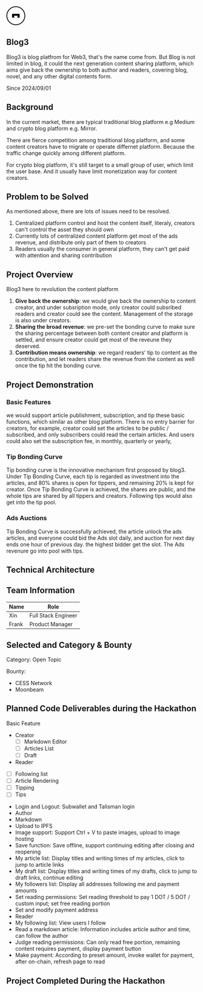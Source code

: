 
<img src="./White.png" width="50px">

## Blog3
Blog3 is blog platfrom for Web3, that's the name come from. But Blog is not limited in blog, it could the next generation content sharing platform, which aims give back the ownership to both author and readers, covering blog, novel, and any other digital contents form. 

Since 2024/09/01

## Background

In the current market, there are typical traditional blog platform e.g Medium and crypto blog platform e.g. Mirror. 

There are fierce competition among traditional blog platform, and some content creators have to migrate or operate differnet platform. Because the traffic change quickly among different platform.

For crypto blog platform, it's still target to a small group of user, which limit the user base. And it usually have limit monetization way for content creators.

## Problem to be Solved

As mentioned above, there are lots of issues need to be resolved. 

1. Centralized platform control and host the content itself, literaly, creators can't control the asset they should own
2. Currently lots of centralized content platform get most of the ads revenue, and distribute only part of them to creators
3. Readers usually the consumer in general platform, they can't get paid with attention and sharing contribution



## Project Overview

Blog3 here to revolution the content platform

1. **Give back the ownership**: we would give back the ownership to content creator, and under subsription mode, only creator could subsribed readers and creator could see the content. Management of the storage is also under creators.
2. **Sharing the broad revenue**: we pre-set the bonding curve to make sure the sharing percentage between both content creator and platform is settled, and ensure creator could get most of the reveune they deserved. 
3. **Contribution means ownership**: we regard readers' tip to content as the contribution, and let readers share the revenue from the content as well once the tip hit the bonding curve. 


## Project Demonstration

### **Basic Features**

we would support article publishment, subscription, and tip these basic functions, which similar as other blog platform. There is no entry barrier for creators, for example, creator could set the articles to be public / subscribed, and only subscribers could read the certain articles. And users could also set the subscription fee, in monthly, quarterly or yearly, 



### **Tip Bonding Curve** 
Tip bonding curve is the innovative mechanism first proposed by blog3. Under Tip Bonding Curve, each tip is regarded as investment into the articles, and 80% shares is open for tippers, and remaining 20% is kept for creator. Once Tip Bonding Curve is achieved, the shares are public, and the whole tips are shared by all tippers and creators. Following tips would also get into the tip pool. 


### **Ads Auctions** 

Tip Bonding Curve is successfully achieved, the article unlock the ads articles, and everyone could bid the Ads slot daily, and auction for next day ends one hour of previous day. the highest bidder get the slot. The Ads revenure go into pool with tips. 


## Technical Architecture


## Team Information

| Name         | Role         | 
| ----------- | ----------- |
| Xin       | Full Stack Engineer |
| Frank         | Product Manager | 


## Selected and Category & Bounty

Category: Open Topic

Bounty: 
- CESS Network
- Moonbeam


## Planned Code Deliverables during the Hackathon

Basic Feature
- Creator
  - [ ] Markdown Editor
  - [ ] Articles List
  - [ ] Draft
- Reader
- [ ] Following list
- [ ] Article Rendering
- [ ] Tipping
- [ ] Tips

- Login and Logout: Subwallet and Talisman login
- Author
-   Markdown 
-   Upload to IPFS
-   Image support: Support Ctrl + V to paste images, upload to image hosting
-   Save function: Save offline, support continuing editing after closing and reopening
-   My article list: Display titles and writing times of my articles, click to jump to article links
-   My draft list: Display titles and writing times of my drafts, click to jump to draft links, continue editing
-   My followers list: Display all addresses following me and payment amounts
-   Set reading permissions: Set reading threshold to pay 1 DOT / 5 DOT / custom input; set free reading portion
-   Set and modify payment address
- Reader
-   My following list: View users I follow
-   Read a markdown article: Information includes article author and time, can follow the author
-   Judge reading permissions: Can only read free portion, remaining content requires payment, display payment button
-   Make payment: According to preset amount, invoke wallet for payment, after on-chain, refresh page to read


## Project Completed During the Hackathon
